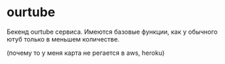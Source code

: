# ourtube
Бекенд ourtube сервиса. Имеются базовые функции, как у обычного ютуб только в меньшем количестве.  

(почему то у меня карта не регается в aws, heroku)

